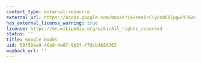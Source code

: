 ```yaml
---
content_type: external-resource
external_url: https://books.google.com/books?id=YeeIrCiy0n8C&lpg=PP1&dq=Landscapes%20of%20Power%3A%20From%20Detroit%20to%20Disney%20World&pg=PA39#v=onepage&q&f=false
has_external_license_warning: true
license: https://en.wikipedia.org/wiki/All_rights_reserved
status: ''
title: Google Books
uid: 58f50ee9-46a9-4e07-9b3f-f7dcb4b56363
wayback_url: ''
---
```

